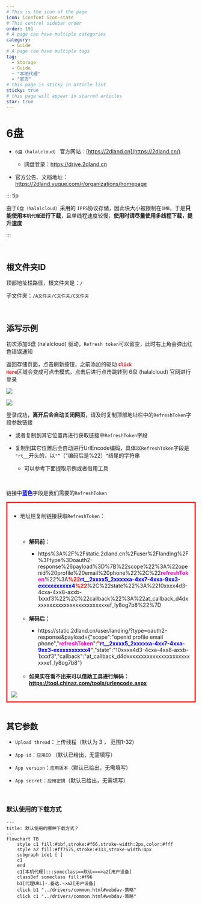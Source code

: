 ```yaml
---
# This is the icon of the page
icon: iconfont icon-state
# This control sidebar order
order: 191
# A page can have multiple categories
category:
  - Guide
# A page can have multiple tags
tag:
  - Storage
  - Guide
  - "本地代理"
  - "官方"
# this page is sticky in article list
sticky: true
# this page will appear in starred articles
star: true
---
```


# 6盘

- `6盘（halalcloud）` 官方网站：[https://2dland.cn](https://2dland.cn/)

  - 网盘登录：https://drive.2dland.cn

  

- 官方公告、文档地址：https://2dland.yuque.com/r/organizations/homepage



::: tip

由于`6盘（halalcloud）`采用的 `IPFS`协议存储，因此块大小被限制在`1MB`，于是**只能使用`本机代理`进行下载**，且单线程速度较慢，**使用时请尽量使用多线程下载，提升速度**

:::

<br/>

## **根文件夹ID**

顶部地址栏路径，根文件夹是：`/`

子文件夹：`/A文件夹/C文件夹/C文件夹`

<br/>



## **添写示例**

初次添加6盘 (halalcloud) 驱动，`Refresh token`可以留空，此时右上角会弹出红色错误通知

返回存储页面，点击刷新按钮，之前添加的驱动 <code style="font-weight: bold;color:red">Click Here</code>区域会变成可点击模式，点击后进行点击跳转到 6盘 (halalcloud) 官网进行登录

![](/img/drivers/halalcloud/halalcloud_add.png)

![](/img/drivers/halalcloud/halalcloud_login.png)

登录成功，**离开后会自动关闭网页**，请及时复制顶部地址栏中的`RefreshToken`字段参数链接

- 或者复制到其它位置再进行获取链接中`RefreshToken`字段

- 复制到其它位置后会自动进行UrlEncode编码，具体以`RefreshToken`字段是 `"rt__`开头的，以`"`^（"编码后是%22）^结尾的字符串
  - 可以参考下面提取示例或者借用工具

<br/>

链接中<span style="font-weight: bold;color: blue;">蓝色</span>字段是我们需要的`RefreshToken`

<div style="border: 3px solid red;padding: 10px;">
	<ul>
		<li>地址栏复制链接获取<code>RefreshToken</code>：</li><br/>
		<ul><br/>
			<li style="font-weight: bold;">解码前：</li>
			<ul>
                <li>https%3A%2F%2Fstatic.2dland.cn%2Fuser%2Flanding%2F%3Ftype%3Doauth2-response%26payload%3D%7B%22scope%22%3A%22openid%20profile%20email%20phone%22%2C%22<span style="font-weight: bold;color: #ff00c6;">refreshToken</span>%22%3A<span style="font-weight: bold;color: red;">%22</span><span style="font-weight: bold;color: blue;">rt__2xxxx5_2xxxxxa-4xx7-4xxa-9xx3-exxxxxxxxxx4</span><span style="font-weight: bold;color: red;">%22</span>%2C%22state%22%3A%2210xxxx4d3-4cxa-4xx8-axxb-1xxxf3%22%2C%22callback%22%3A%22at_callback_d4dxxxxxxxxxxxxxxxxxxxxxxxxxef_ly8og7b8%22%7D</li>
			</ul><br/>
			<li style="font-weight: bold;">解码后：</li>
			<ul>
				<li>https://static.2dland.cn/user/landing/?type=oauth2-response&payload={"scope":"openid profile email phone","<span style="font-weight: bold;color: #ff00c6;">refreshToken</span>":<span style="font-weight: bold;color: red;">"</span><span style="font-weight: bold;color: blue;">rt__2xxxx5_2xxxxxa-4xx7-4xxa-9xx3-exxxxxxxxxx4</span><span style="font-weight: bold;color: red;">"</span>,"state":"10xxxx4d3-4cxa-4xx8-axxb-1xxxf3","callback":"at_callback_d4dxxxxxxxxxxxxxxxxxxxxxxxxxef_ly8og7b8"}</li>
			</ul><br/>
            <li style="font-weight: bold;">如果实在看不出来可以借助工具进行解码：<a href="https://tool.chinaz.com/tools/urlencode.aspx">https://tool.chinaz.com/tools/urlencode.aspx</a>
			</li>
		</ul>
	</ul>
    <img src="/img/drivers/halalcloud/halalcloud_url.png">
</div>

<br/>



## **其它参数**

- `Upload thread`：上传线程（默认为 3 ， 范围1-32）

- `App id`：`应用ID` （默认已给出，无需填写）

- `App version`：`应用版本`（默认已给出，无需填写）

- `App secret`：`应用密钥`（默认已给出，无需填写）

<br/>



### **默认使用的下载方式**


```mermaid
---
title: 默认使用的哪种下载方式？
---
flowchart TB
    style c1 fill:#bbf,stroke:#f66,stroke-width:2px,color:#fff
    style a2 fill:#ff7575,stroke:#333,stroke-width:4px
    subgraph ide1 [ ]
    c1
    end
    c1[本机代理]:::someclass==默认===>a2[用户设备]
    classDef someclass fill:#f96
    b1[代理URL]-.备选.->a2[用户设备]
    click b1 "../drivers/common.html#webdav-策略"
    click c1 "../drivers/common.html#webdav-策略"
```